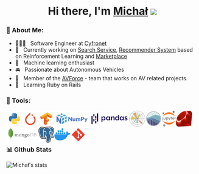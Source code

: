 <div align="center">
   <h1>Hi there, I'm <a href="https://www.linkedin.com/in/michal-kolomanski/">Michał</a> <img src="https://media.giphy.com/media/hvRJCLFzcasrR4ia7z/giphy.gif" width="25px"> </h1>
</div>

### 🧐 About Me:
 
- 👨🏻‍💻 &nbsp; Software Engineer at [Cyfronet](https://www.cyfronet.pl/en/4421,main.html)
- 🔭 &nbsp; Currently working on [Search Service](https://github.com/cyfronet-fid/eosc-search-service), [Recommender System](https://github.com/cyfronet-fid/recommender-system) based on Reinforcement Learning and [Marketplace](https://github.com/cyfronet-fid/marketplace)
- 🤖 &nbsp; Machine learning enthusiast
- 🚘 &nbsp; Passionate about Autonomous Vehicles
- 🤝 &nbsp; Member of the [AVForce](https://github.com/AVForce) - team that works on AV related projects.
- 🌱 &nbsp; Learning Ruby on Rails 

### 🔨 Tools:
<a href="https://www.python.org" target="_blank"><img align="left" alt="Python" height ="42px" src="https://raw.githubusercontent.com/Michal-Kolomanski/Michal-Kolomanski/5e67828415e0d4e372b0f846251364c13da68ae3/icons/python.svg"></a>
<a href="https://pytorch.org/" target="_blank"> <img align="left" src="https://raw.githubusercontent.com/Michal-Kolomanski/Michal-Kolomanski/5e67828415e0d4e372b0f846251364c13da68ae3/icons/pytorch.svg" alt="pytorch" height="42px"/> </a> 
<a href="https://www.tensorflow.org" target="_blank"> <img align="left" src="https://raw.githubusercontent.com/Michal-Kolomanski/Michal-Kolomanski/5e67828415e0d4e372b0f846251364c13da68ae3/icons/tensorflow.svg" alt="tensorflow" height="42px"/> </a> 
<a href="https://numpy.org/" target="_blank"> <img src="https://raw.githubusercontent.com/Michal-Kolomanski/Michal-Kolomanski/5e67828415e0d4e372b0f846251364c13da68ae3/icons/numpy.svg" align="left" alt="git" height='42px'/> </a>
<a href="https://pandas.pydata.org/" target="_blank"> <img src="https://raw.githubusercontent.com/Michal-Kolomanski/Michal-Kolomanski/287fc4556e53bd4e5173bb511023e23ca92b0505/icons/pandas.svg" align="left" alt="git" height='42px'/> </a>
<a href="https://matplotlib.org/" target="_blank"> <img src="https://raw.githubusercontent.com/Michal-Kolomanski/Michal-Kolomanski/287fc4556e53bd4e5173bb511023e23ca92b0505/icons/matplotlib.svg" align="left" alt="git" height='42px'/> </a>
<a href="https://seaborn.pydata.org/" target="_blank"> <img src="https://raw.githubusercontent.com/Michal-Kolomanski/Michal-Kolomanski/7190395a57f0c4289e87af9dca8779e717f685c6/icons/seaborn.svg" align="left" alt="git" height='42px'/> </a>
<a href="https://jupyter.org/" target="_blank"> <img src="https://raw.githubusercontent.com/Michal-Kolomanski/Michal-Kolomanski/7190395a57f0c4289e87af9dca8779e717f685c6/icons/jupyter.svg" align="left" alt="git" height='42px'/> </a>
<a href="https://www.ruby-lang.org/en/" target="_blank"> <img src="https://raw.githubusercontent.com/Michal-Kolomanski/Michal-Kolomanski/7190395a57f0c4289e87af9dca8779e717f685c6/icons/ruby.svg" align="left" alt="git" height='42px'/> </a>
<a href="https://www.mongodb.com/" target="_blank"> <img src="https://raw.githubusercontent.com/Michal-Kolomanski/Michal-Kolomanski/287fc4556e53bd4e5173bb511023e23ca92b0505/icons/mongodb.svg" align="left" alt="git" height='42px'/> </a>
<a href="https://www.postgresql.org/" target="_blank"> <img src="https://raw.githubusercontent.com/Michal-Kolomanski/Michal-Kolomanski/287fc4556e53bd4e5173bb511023e23ca92b0505/icons/postgresql.svg" align="left" alt="git" height='42px'/> </a>
<a href="https://www.docker.com/" target="_blank"> <img src="https://raw.githubusercontent.com/Michal-Kolomanski/Michal-Kolomanski/287fc4556e53bd4e5173bb511023e23ca92b0505/icons/docker.svg" align="left" alt="git" height='42px'/> </a>
<a href="https://git-scm.com/" target="_blank"> <img src="https://raw.githubusercontent.com/Michal-Kolomanski/Michal-Kolomanski/5e67828415e0d4e372b0f846251364c13da68ae3/icons/git.svg" align="left" alt="git" height='42px'/> </a>
  
<br>  
<br>  
<br>  
<br>

### 📊 Github Stats
![Michał's stats](https://github-readme-stats.vercel.app/api?username=Michal-Kolomanski&count_private=true&show_icons=true&theme=radical)


